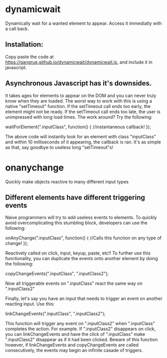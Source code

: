 # dynamicwait
Dynamically wait for a wanted element to appear. Access it immediatly with a call back.

## Installation:
Copy paste the code at https://gangrue.github.io/dynamicwait/dynamicwait.js, and include it in javascript.


## Asynchronous Javascript has it's downsides.
It takes ages for elements to appear on the DOM and you can never truly know when they are loaded.
The worst way to work with this is using a native "setTimeout" function.
If the setTimeout call ends too early, the element might not be ready.
If the setTimeout call ends too late, the user is unimpressed with long load times.
The work around? Try the following:

waitForElement(".inputClass", function() {
  //instantaneous callback!
});

The above code will instantly look for an element with class "inputClass"
 and within 10 milliseconds of it appearing, the callback is ran.
 It's as simple as that, say goodbye to useless long "setTimeout"s!

# onanychange
Quickly make objects reactive to many different input types
## Different elements have different triggering events
Naive programmers will try to add useless events to elements.
To quickly avoid overcomplicating this stumbling block, developers can use
 the following:

onAnyChange(".inputClass", function() {
  //Calls this function on any type of change!
});

Reactively called on click, input, keyup, paste, etc!!
To further use this functionality, you can duplicate the events onto another
element by doing the following:

copyChangeEvents(".inputClass", ".inputClass2");

Now all triggerable events on ".inputClass" react the same way on ".inputClass2"

Finally, let's say you have an input that needs to trigger an event on another reacting input.
Use this:

linkChangeEvents(".inputClass", ".inputClass2");

This function will trigger any event on ".inputClass2" when ".inputClass" completes the action.
For example. If ".inputClass2" disappears on click, you can linkChangeEvents and have the click of 
 ".inputClass" make ".inputClass2" disappear as if it had been clicked.
 Beware of this function however, if linkChangeEvents and copyChangeEvents are called consecutively,
  the events may begin an infinite casade of triggers.
